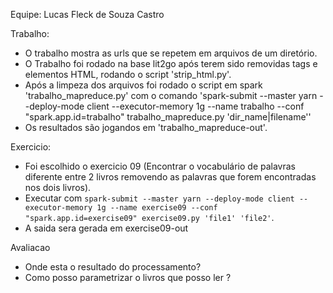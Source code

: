 Equipe: Lucas Fleck de Souza Castro

Trabalho:
	
 - O trabalho mostra as urls que se repetem em arquivos de um diretório.
 - O Trabalho foi rodado na base lit2go após terem sido removidas tags e elementos HTML, rodando o script 'strip_html.py'.
 - Após a limpeza dos arquivos foi rodado o script em spark 'trabalho_mapreduce.py' com o comando 'spark-submit --master yarn --deploy-mode client --executor-memory 1g --name trabalho --conf "spark.app.id=trabalho" trabalho_mapreduce.py 'dir_name|filename''
 - Os resultados são jogandos em 'trabalho_mapreduce-out'.

Exercicio:

 - Foi escolhido o exercicio 09 (Encontrar o vocabulário de palavras diferente entre 2 livros removendo as palavras que forem encontradas nos dois livros).
 - Executar com `spark-submit --master yarn --deploy-mode client --executor-memory 1g --name exercise09 --conf "spark.app.id=exercise09" exercise09.py 'file1' 'file2'`.
 - A saida sera gerada em exercise09-out
 
 Avaliacao
 * Onde esta o resultado do processamento?
 * Como posso parametrizar o livros que posso ler ?
 
